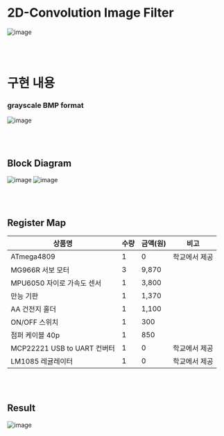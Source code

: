 # 2D-Convolution Image Filter

![image](https://github.com/user-attachments/assets/21653713-639b-4ae5-8b52-274a786d544f)


<br/><br/>

# 구현 내용

### grayscale BMP format
![image](https://github.com/user-attachments/assets/02668b6d-bc63-458f-8b3a-5a6582b842ce)



<br/><br/>

## Block Diagram
![image](https://github.com/user-attachments/assets/9a6c7ce4-513b-411e-a72e-c1a00f4ec2d8)
![image](https://github.com/user-attachments/assets/14ddcb70-12d8-4732-85e7-49207e88a65e)

<br/><br/>

## Register Map

| 상품명       | 수량 | 금액(원) | 비고     |
|-------------|------|--------|---------|
| ATmega4809  | 1    | 0   | 학교에서 제공    |
| MG966R 서보 모터  | 3    | 9,870      |   |
| MPU6050 자이로 가속도 센서  | 1    | 3,800      |   |
| 만능 기판  | 1    | 1,370      |   |
| AA 건전지 홀더  | 1    | 1,100      |   |
| ON/OFF 스위치  | 1    | 300     |   |
| 점퍼 케이블 40p  | 1    | 850      |   |
| MCP22221 USB to UART 컨버터  | 1    | 0      | 학교에서 제공  |
| LM1085 레귤레이터  | 1    | 0      | 학교에서 제공  |

<br/><br/>

## Result
![image](https://github.com/user-attachments/assets/b197d097-a43c-49d2-81d0-d196fda0c263)



